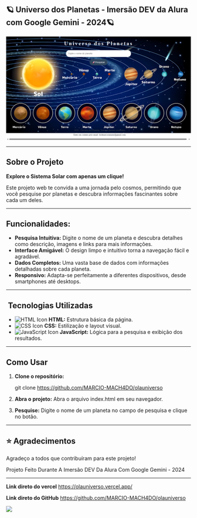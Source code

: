 ## 🪐 Universo dos Planetas -  Imersão DEV da Alura com Google Gemini - 2024🪐


![tela projeto](img/telaprojeto.png)

---

##  Sobre o Projeto

**Explore o Sistema Solar com apenas um clique!** 

Este projeto web te convida a uma jornada pelo cosmos, permitindo que você pesquise por planetas e descubra informações fascinantes sobre cada um deles. 


---

## Funcionalidades:
* **Pesquisa Intuitiva:** Digite o nome de um planeta e descubra detalhes como descrição, imagens e links para mais informações.
* **Interface Amigável:** O design limpo e intuitivo torna a navegação fácil e agradável.
* **Dados Completos:** Uma vasta base de dados com informações detalhadas sobre cada planeta.
* **Responsivo:** Adapta-se perfeitamente a diferentes dispositivos, desde smartphones até desktops.




---

## ️ Tecnologias Utilizadas
*  ![HTML Icon](https://img.icons8.com/color/48/000000/html-5.png) **HTML:** Estrutura básica da página.
*  ![CSS Icon](https://img.icons8.com/color/48/000000/css3.png) **CSS:** Estilização e layout visual.
*  ![JavaScript Icon](https://img.icons8.com/color/48/000000/javascript.png) **JavaScript:** Lógica para a pesquisa e exibição dos resultados.




---


## Como Usar

1. **Clone o repositório:** 
   
   git clone https://github.com/MARCIO-MACH4DO/olauniverso

2. **Abra o projeto:** Abra o arquivo index.html em seu navegador.

3. **Pesquise:** Digite o nome de um planeta no campo de pesquisa e clique no botão.



---

## ⭐️ Agradecimentos
Agradeço a todos que contribuíram para este projeto!

Projeto Feito Durante A Imersão DEV Da Alura Com Google Gemini - 2024


---


**Link direto do vercel** https://olauniverso.vercel.app/

**Link direto do GitHub** https://github.com/MARCIO-MACH4DO/olauniverso


![](https://media.tenor.com/aGwCdl0YdAMAAAAi/astronauta-moon.gif)
